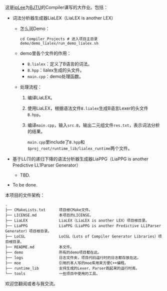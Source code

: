 这是[ipLee](https://github.com/ipChrisLee)为[BJTU](https://www.bjtu.edu.cn)的Compiler课写的大作业。包括：

* 词法分析器生成器LiaLEX（LiaLEX is another LEX）
	* 怎么润Demo：
	  ```shell
	  cd Compiler_Projects # 进入项目主目录
	  demo/demo_lialex/run_demo_lialex.sh
	  ```
	  
	* demo里各个文件的作用：
		* `B.lialex`：定义了B语言的词法。
		* `B.hpp`：lialex生成的头文件。
		* `main.cpp`：demo处理函数。
		
	* 处理流程：
	
	  1. 编译LiaLEX。
	
	  2. 使用LiaLEX，根据语法文件`B.lialex`生成B语言Lexer的头文件`B.hpp`。
	
	  3. 编译`main.cpp`，输入`src.B`，输出二元组文件`res.txt`，表示词法分析的结果。
	
	     `main.cpp`里include了`B.hpp`和`$proj_root/runtime_lib/lialex_runtime`两个文件。
	
* 基于LL(1)的递归下降的语法分析器生成器LiaPPG（LiaPPG is another Predictive LL1Parser Generator）
  
	* TBD.
	
* To be done.



本项目的文件架构：

```text
.
├── CMakeLists.txt      项目根CMake文件。
├── LICENSE.md          本项目的LICENSE。
├── LiaLEX              LiaLEX（LiaLEX is another LEX）项目根目录。
├── LiaPPG              LiaPPG（LiaPPG is another Predictive LL1Parser Generator）项目根目录。
├── LoCGL               LoCGL（Lots of Compiler Generator Libraries）项目根目录。
├── README.md           本文件。
├── demo                所有的demo项目都在此。
├── logs                日志文件夹，项目代码运行时的日志都存放在这。
├── moe                 引用的本人写的moe库用来方便C++编程。
├── runtime_lib         支持生成的Lexer、Parser跑起来的运行时库。
└── tools               一些项目中使用的工具。
```

欢迎您翻阅或者与我交流。